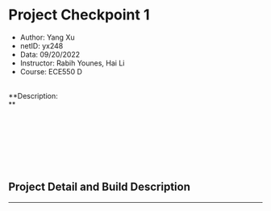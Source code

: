 # Project Checkpoint 1

 - Author: Yang Xu
 - netID: yx248
 - Data: 09/20/2022
 - Instructor: Rabih Younes, Hai Li
 - Course: ECE550 D
<br>
**Description: <br>**
<br>
&emsp;&emsp;<br>

&emsp;&emsp;<br>

&emsp;&emsp;<br>
<br><br>

## Project Detail and Build Description
-------
&emsp;&emsp;<br>

&emsp;&emsp;<br>

&emsp;&emsp;<br>

&emsp;&emsp;<br>

&emsp;&emsp;<br>

&emsp;&emsp;<br>
<br>

